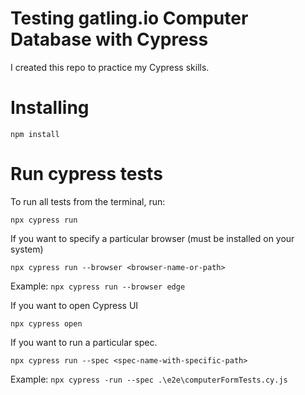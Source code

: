 # Testing gatling.io Computer Database with Cypress
I created this repo to practice my Cypress skills.

# Installing
```npm install```

# Run cypress tests
To run all tests from the terminal, run:
```
npx cypress run
```

If you want to specify a particular browser (must be installed on your system)
```
npx cypress run --browser <browser-name-or-path>
```

Example:
```npx cypress run --browser edge```

If you want to open Cypress UI
```
npx cypress open
```

If you want to run a particular spec.
```
npx cypress run --spec <spec-name-with-specific-path>
```
Example:
```npx cypress -run --spec .\e2e\computerFormTests.cy.js```
